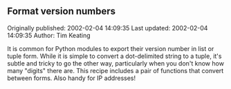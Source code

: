 ## Format version numbers 
Originally published: 2002-02-04 14:09:35 
Last updated: 2002-02-04 14:09:35 
Author: Tim Keating 
 
It is common for Python modules to export their version number in list or tuple form. While it is simple to convert a dot-delimited string to a tuple, it's subtle and tricky to go the other way, particularly when you don't know how many "digits" there are. This recipe includes a pair of functions that convert between forms. Also handy for IP addresses!